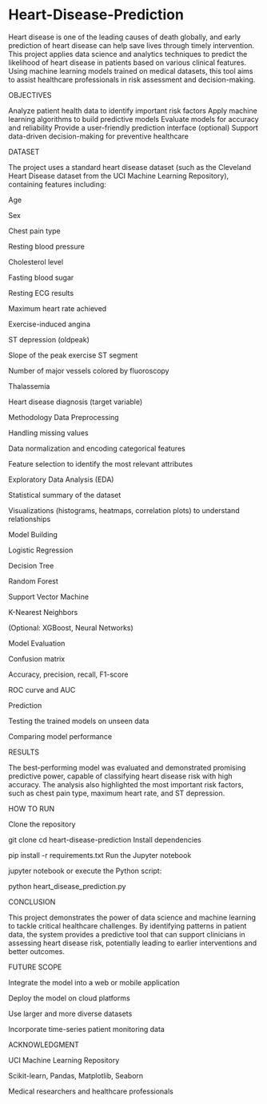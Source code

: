 # Heart-Disease-Prediction
Heart disease is one of the leading causes of death globally, and early prediction of heart disease can help save lives through timely intervention. This project applies data science and analytics techniques to predict the likelihood of heart disease in patients based on various clinical features. Using machine learning models trained on medical datasets, this tool aims to assist healthcare professionals in risk assessment and decision-making.

OBJECTIVES

 Analyze patient health data to identify important risk factors
 Apply machine learning algorithms to build predictive models
 Evaluate models for accuracy and reliability
 Provide a user-friendly prediction interface (optional)
Support data-driven decision-making for preventive healthcare

DATASET

The project uses a standard heart disease dataset (such as the Cleveland Heart Disease dataset from the UCI Machine Learning Repository), containing features including:

Age

Sex

Chest pain type

Resting blood pressure

Cholesterol level

Fasting blood sugar

Resting ECG results

Maximum heart rate achieved

Exercise-induced angina

ST depression (oldpeak)

Slope of the peak exercise ST segment

Number of major vessels colored by fluoroscopy

Thalassemia

Heart disease diagnosis (target variable)

Methodology
Data Preprocessing

Handling missing values

Data normalization and encoding categorical features

Feature selection to identify the most relevant attributes

Exploratory Data Analysis (EDA)

Statistical summary of the dataset

Visualizations (histograms, heatmaps, correlation plots) to understand relationships

Model Building

Logistic Regression

Decision Tree

Random Forest

Support Vector Machine

K-Nearest Neighbors

(Optional: XGBoost, Neural Networks)

Model Evaluation

Confusion matrix

Accuracy, precision, recall, F1-score

ROC curve and AUC

Prediction

Testing the trained models on unseen data

Comparing model performance

RESULTS

The best-performing model was evaluated and demonstrated promising predictive power, capable of classifying heart disease risk with high accuracy. The analysis also highlighted the most important risk factors, such as chest pain type, maximum heart rate, and ST depression.


HOW TO RUN

Clone the repository

git clone 
cd heart-disease-prediction
Install dependencies

pip install -r requirements.txt
Run the Jupyter notebook

jupyter notebook
or execute the Python script:

python heart_disease_prediction.py


CONCLUSION

This project demonstrates the power of data science and machine learning to tackle critical healthcare challenges. By identifying patterns in patient data, the system provides a predictive tool that can support clinicians in assessing heart disease risk, potentially leading to earlier interventions and better outcomes.


FUTURE SCOPE

Integrate the model into a web or mobile application

Deploy the model on cloud platforms

Use larger and more diverse datasets

Incorporate time-series patient monitoring data


ACKNOWLEDGMENT


UCI Machine Learning Repository

Scikit-learn, Pandas, Matplotlib, Seaborn

Medical researchers and healthcare professionals
